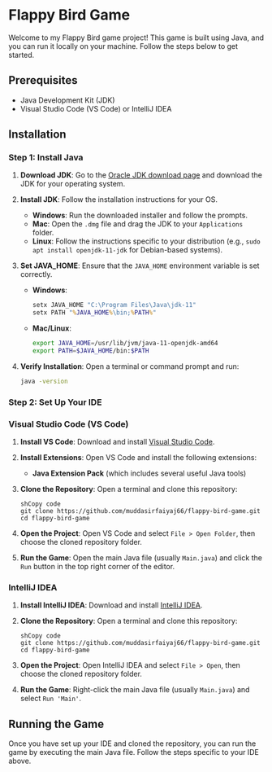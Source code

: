 # Flappy Bird Game

Welcome to my Flappy Bird game project! This game is built using Java, and you can run it locally on your machine. Follow the steps below to get started.

## Prerequisites

- Java Development Kit (JDK)
- Visual Studio Code (VS Code) or IntelliJ IDEA

## Installation

### Step 1: Install Java

1. **Download JDK**: Go to the [Oracle JDK download page](https://www.oracle.com/java/technologies/javase-jdk11-downloads.html) and download the JDK for your operating system.
2. **Install JDK**: Follow the installation instructions for your OS.

   - **Windows**: Run the downloaded installer and follow the prompts.
   - **Mac**: Open the `.dmg` file and drag the JDK to your `Applications` folder.
   - **Linux**: Follow the instructions specific to your distribution (e.g., `sudo apt install openjdk-11-jdk` for Debian-based systems).

3. **Set JAVA_HOME**: Ensure that the `JAVA_HOME` environment variable is set correctly.

   - **Windows**:
     ```cmd
     setx JAVA_HOME "C:\Program Files\Java\jdk-11"
     setx PATH "%JAVA_HOME%\bin;%PATH%"
     ```
   - **Mac/Linux**:
     ```bash
     export JAVA_HOME=/usr/lib/jvm/java-11-openjdk-amd64
     export PATH=$JAVA_HOME/bin:$PATH
     ```

4. **Verify Installation**: Open a terminal or command prompt and run:
   ```sh
   java -version
### Step 2: Set Up Your IDE

### Visual Studio Code (VS Code)

1. **Install VS Code**: Download and install [Visual Studio Code](https://code.visualstudio.com/).
2. **Install Extensions**: Open VS Code and install the following extensions:
    - **Java Extension Pack** (which includes several useful Java tools)
3. **Clone the Repository**: Open a terminal and clone this repository:
    
    ```
    shCopy code
    git clone https://github.com/muddasirfaiyaj66/flappy-bird-game.git
    cd flappy-bird-game
    
    ```
    
4. **Open the Project**: Open VS Code and select `File > Open Folder`, then choose the cloned repository folder.
5. **Run the Game**: Open the main Java file (usually `Main.java`) and click the `Run` button in the top right corner of the editor.

### IntelliJ IDEA

1. **Install IntelliJ IDEA**: Download and install [IntelliJ IDEA](https://www.jetbrains.com/idea/).
2. **Clone the Repository**: Open a terminal and clone this repository:
    
    ```
    shCopy code
    git clone https://github.com/muddasirfaiyaj66/flappy-bird-game.git
    cd flappy-bird-game
    
    ```
    
3. **Open the Project**: Open IntelliJ IDEA and select `File > Open`, then choose the cloned repository folder.
4. **Run the Game**: Right-click the main Java file (usually `Main.java`) and select `Run 'Main'`.

## Running the Game

Once you have set up your IDE and cloned the repository, you can run the game by executing the main Java file. Follow the steps specific to your IDE above.